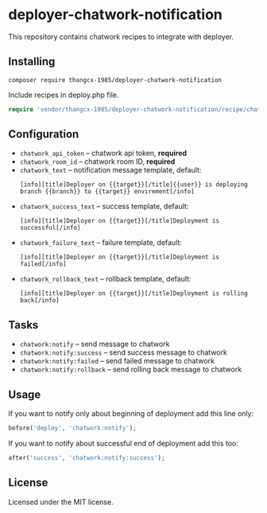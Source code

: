 # deployer-chatwork-notification
This repository contains chatwork recipes to integrate with deployer.

## Installing
```
composer require thangcx-1985/deployer-chatwork-notification
```

Include recipes in deploy.php file.

```php
require 'vendor/thangcx-1985/deployer-chatwork-notification/recipe/chatwork.php';
```

## Configuration

- `chatwork_api_token` – chatwork api token, **required** 
- `chatwork_room_id` – chatwork room ID, **required** 
- `chatwork_text` – notification message template, default:
  ```
  [info][title]Deployer on {{target}}[/title]{{user}} is deploying branch {{branch}} to {{target}} envirement[/info]
  ```
- `chatwork_success_text` – success template, default:
  ```
  [info][title]Deployer on {{target}}[/title]Deployment is successful[/info]
  ```
- `chatwork_failure_text` – failure template, default:
  ```
  [info][title]Deployer on {{target}}[/title]Deployment is failed[/info]
  ```
- `chatwork_rollback_text` – rollback template, default:
  ```
  [info][title]Deployer on {{target}}[/title]Deployment is rolling back[/info]
  ```
## Tasks

- `chatwork:notify` – send message to chatwork
- `chatwork:notify:success` – send success message to chatwork
- `chatwork:notify:failed` – send failed message to chatwork
- `chatwork:notify:rollback` – send rolling back message to chatwork

## Usage

If you want to notify only about beginning of deployment add this line only:

```php
before('deploy', 'chatwork:notify');
```

If you want to notify about successful end of deployment add this too:

```php
after('success', 'chatwork:notify:success');
```

## License
Licensed under the MIT license.